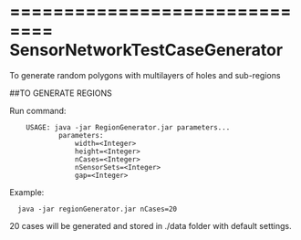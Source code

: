 ==============================
SensorNetworkTestCaseGenerator
==============================

To generate random polygons with multilayers of holes and sub-regions


##TO GENERATE REGIONS

Run command: 
      
      	USAGE: java -jar RegionGenerator.jar parameters...
				parameters:
					width=<Integer>
					height=<Integer>
					nCases=<Integer>
					nSensorSets=<Integer>
					gap=<Integer>
Example:

      java -jar regionGenerator.jar nCases=20
      
20 cases will be generated and stored in ./data folder with default settings.
